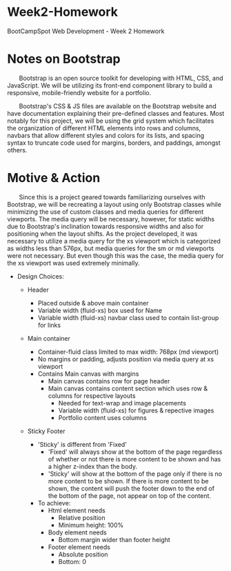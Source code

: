 # Week2-Homework
BootCampSpot Web Development - Week 2 Homework

# Notes on Bootstrap
&nbsp;&nbsp;&nbsp;&nbsp;&nbsp;&nbsp; Bootstrap is an open source toolkit for developing
with HTML, CSS, and JavaScript. We will be utilizing its front-end component library
to build a responsive, mobile-friendly website for a portfolio.

&nbsp;&nbsp;&nbsp;&nbsp;&nbsp;&nbsp; Bootstrap's CSS & JS files are available on the
Bootstrap website and have documentation explaining their pre-defined classes and 
features. Most notably for this project, we will be using the grid system which
facilitates the organization of different HTML elements into rows and columns, navbars
that allow different styles and colors for its lists, and spacing syntax to truncate code
used for margins, borders, and paddings, amongst others.

# Motive & Action
&nbsp;&nbsp;&nbsp;&nbsp;&nbsp;&nbsp; Since this is a project geared towards familiarizing
ourselves with Bootstrap, we will be recreating a layout using only Bootstrap classes
while minimizing the use of custom classes and media queries for different viewports.
The media query will be necessary, however, for static widths due to Bootstrap's
inclination towards responsive widths and also for positioning when the layout shifts.
As the project developed, it was necessary to utilize a media query for the xs viewport
which is categorized as widths less than 576px, but media queries for the sm or md
viewports were not necessary. But even though this was the case, the media query for the
xs viewport was used extremely minimally.

* Design Choices:
    - Header
        - Placed outside & above main container
        - Variable width (fluid-xs) box used for Name
        - Variable width (fluid-xs) navbar class used to contain list-group for links
    
    - Main container
        - Container-fluid class limited to max width: 768px (md viewport)
        - No margins or padding, adjusts position via media query at xs viewport
        - Contains Main canvas with margins
            - Main canvas contains row for page header
            - Main canvas contains content section which uses row & columns for respective layouts
                - Needed for text-wrap and image placements
                - Variable width (fluid-xs) for figures & repective images
                - Portfolio content uses columns

    - Sticky Footer
        - 'Sticky' is different from 'Fixed'
            - 'Fixed' will always show at the bottom of the page regardless of whether
              or not there is more content to be shown and has a higher z-index than the body.
            - 'Sticky' will show at the bottom of the page only if there is no more content
              to be shown. If there is more content to be shown, the content will push the
              footer down to the end of the bottom of the page, not appear on top of the content.
        - To achieve:
            - Html element needs
                - Relative position
                - Minimum height: 100%
            - Body element needs
                - Bottom margin wider than footer height
            - Footer element needs
                - Absolute position
                - Bottom: 0